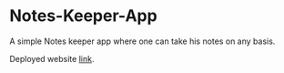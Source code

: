 # Notes-Keeper-App
A simple Notes keeper app where one can take his notes on any basis.

Deployed website [link](https://dayaanand-notes-keeper-app.web.app/).

